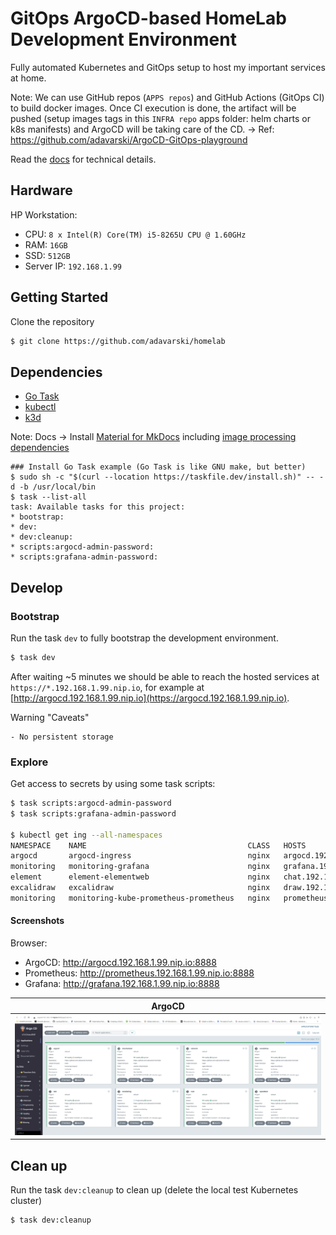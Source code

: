 # GitOps ArgoCD-based HomeLab Development Environment

Fully automated Kubernetes and GitOps setup to host my important services at home.

Note: We can use GitHub repos (`APPS repos`) and GitHub Actions (GitOps CI) to build docker images. Once CI execution is done, the artifact will be pushed (setup images tags in this `INFRA repo` apps folder: helm charts or k8s manifests)  and ArgoCD will be taking care of the CD. -> Ref: https://github.com/adavarski/ArgoCD-GitOps-playground

Read the [docs](https://adavarski.github.io/homelab) for technical details.

## Hardware

HP Workstation:
- CPU: `8 x Intel(R) Core(TM) i5-8265U CPU @ 1.60GHz`
- RAM: `16GB`
- SSD: `512GB`
- Server IP: `192.168.1.99`

## Getting Started

Clone the repository

```sh
$ git clone https://github.com/adavarski/homelab
```

## Dependencies

- [Go Task](https://taskfile.dev/installation)
- [kubectl](https://kubernetes.io/docs/tasks/tools/#kubectl)
- [k3d](https://k3d.io/#installation) 

 Note: Docs -> Install [Material for MkDocs](https://squidfunk.github.io/mkdocs-material/getting-started/#latest) including [image processing dependencies](https://squidfunk.github.io/mkdocs-material/setup/dependencies/image-processing)

```
### Install Go Task example (Go Task is like GNU make, but better)
$ sudo sh -c "$(curl --location https://taskfile.dev/install.sh)" -- -d -b /usr/local/bin
$ task --list-all
task: Available tasks for this project:
* bootstrap:                           
* dev:                                 
* dev:cleanup:                         
* scripts:argocd-admin-password: 
* scripts:grafana-admin-password:
```

## Develop

### Bootstrap

Run the task `dev` to fully bootstrap the development environment.

```bash
$ task dev
```

After waiting ~5 minutes we should be able to reach the hosted services at `https://*.192.168.1.99.nip.io`, for example at [http://argocd.192.168.1.99.nip.io](https://argocd.192.168.1.99.nip.io).

Warning "Caveats"

    - No persistent storage

### Explore

Get access to secrets by using some task scripts:

```bash
$ task scripts:argocd-admin-password
$ task scripts:grafana-admin-password

$ kubectl get ing --all-namespaces
NAMESPACE    NAME                                    CLASS   HOSTS                            ADDRESS      PORTS   AGE
argocd       argocd-ingress                          nginx   argocd.192.168.1.99.nip.io       172.28.0.2   80      99m
monitoring   monitoring-grafana                      nginx   grafana.192.168.1.99.nip.io      172.28.0.2   80      93m
element      element-elementweb                      nginx   chat.192.168.1.99.nip.io         172.28.0.2   80      93m
excalidraw   excalidraw                              nginx   draw.192.168.1.99.nip.io         172.28.0.2   80      93m
monitoring   monitoring-kube-prometheus-prometheus   nginx   prometheus.192.168.1.99.nip.io   172.28.0.2   80      93m

```

#### Screenshots

Browser: 
- ArgoCD: http://argocd.192.168.1.99.nip.io:8888
- Prometheus: http://prometheus.192.168.1.99.nip.io:8888
- Grafana: http://grafana.192.168.1.99.nip.io:8888

| ArgoCD |
| :--: |
| ![ArgoCD dashboard screenshot](docs/images/homelab-argocd.png) |


## Clean up

Run the task `dev:cleanup` to clean up (delete the local test Kubernetes cluster)

```bash
$ task dev:cleanup
```

